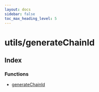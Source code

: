 ```yaml
---
layout: docs
sidebar: false
toc_max_heading_level: 5
---
```


# utils/generateChainId

## Index

### Functions

- [generateChainId](functions/generateChainId.md)
